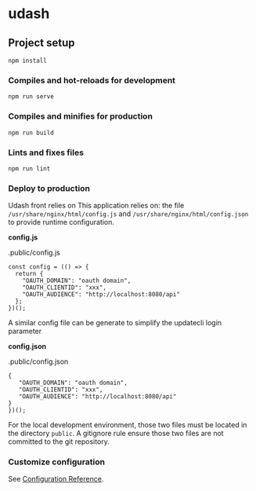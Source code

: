 # udash

## Project setup
```
npm install
```

### Compiles and hot-reloads for development
```
npm run serve
```

### Compiles and minifies for production
```
npm run build
```

### Lints and fixes files
```
npm run lint
```

### Deploy to production

Udash front relies on
This application relies on: the file `/usr/share/nginx/html/config.js` and `/usr/share/nginx/html/config.json` to provide runtime configuration.

**config.js**

.public/config.js
```
const config = (() => {
  return {
    "OAUTH_DOMAIN": "oauth domain",
    "OAUTH_CLIENTID": "xxx",
    "OAUTH_AUDIENCE": "http://localhost:8080/api"
  };
})();
```

A similar config file can be generate to simplify the updatecli login parameter

**config.json**

.public/config.json
```
{
   "OAUTH_DOMAIN": "oauth domain",
   "OAUTH_CLIENTID": "xxx",
   "OAUTH_AUDIENCE": "http://localhost:8080/api"
}
})();
```

For the local development environment, those two files must be located in the directory `public`.
A gitignore rule ensure those two files are not committed to the git repository.

### Customize configuration
See [Configuration Reference](https://cli.vuejs.org/config/).
